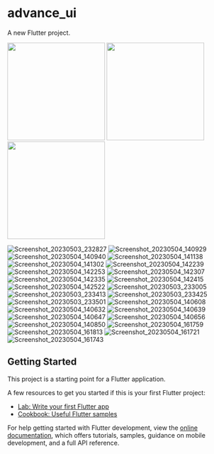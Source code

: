 # advance_ui

A new Flutter project.

<img src="https://user-images.githubusercontent.com/131429045/236157853-44629c8a-07b6-4873-9ae8-3b1cda0d7edc.png" width="220px">
<img src="https://user-images.githubusercontent.com/131429045/236157901-9cdd7bd3-9a44-4e74-8f77-f1aafe13e40e.png" width="220px">
<img src="https://user-images.githubusercontent.com/131429045/236157908-546e693b-23c9-4222-8105-cde49d94eba4.png" width="220px">

![Screenshot_20230503_232827](https://user-images.githubusercontent.com/131429045/236157853-44629c8a-07b6-4873-9ae8-3b1cda0d7edc.png)
![Screenshot_20230504_140929](https://user-images.githubusercontent.com/131429045/236157901-9cdd7bd3-9a44-4e74-8f77-f1aafe13e40e.png)
![Screenshot_20230504_140940](https://user-images.githubusercontent.com/131429045/236157908-546e693b-23c9-4222-8105-cde49d94eba4.png)
![Screenshot_20230504_141138](https://user-images.githubusercontent.com/131429045/236157913-a4f596c3-ac34-4d6b-8854-bc1f585c4868.png)
![Screenshot_20230504_141302](https://user-images.githubusercontent.com/131429045/236157919-3868834a-e38b-4bd7-bc3c-ab07637e409a.png)
![Screenshot_20230504_142239](https://user-images.githubusercontent.com/131429045/236157924-cb39a00c-71af-4b4a-8e64-a037e21b52c7.png)
![Screenshot_20230504_142253](https://user-images.githubusercontent.com/131429045/236157928-a49032ab-c2a6-44ab-a724-9e41cf397d8c.png)
![Screenshot_20230504_142307](https://user-images.githubusercontent.com/131429045/236157933-197ddc31-d199-494d-87ff-5f25276e0a19.png)
![Screenshot_20230504_142335](https://user-images.githubusercontent.com/131429045/236157939-39c1e197-f201-4a6a-ab2a-75e16efdc013.png)
![Screenshot_20230504_142415](https://user-images.githubusercontent.com/131429045/236157940-9aa744ea-5e53-45ed-94e2-b4590e0023fd.png)
![Screenshot_20230504_142522](https://user-images.githubusercontent.com/131429045/236157948-aaed5f77-4358-456c-ae8b-170bcb78b0e0.png)
![Screenshot_20230503_233005](https://user-images.githubusercontent.com/131429045/236157950-74219248-8b42-481e-a8a0-7cbcf68432c4.png)
![Screenshot_20230503_233413](https://user-images.githubusercontent.com/131429045/236157953-0ba672cd-2cfe-4926-84fe-0f9b6b491cef.png)
![Screenshot_20230503_233425](https://user-images.githubusercontent.com/131429045/236157961-0a06d767-1338-4c35-9d54-fcd3ef7a009b.png)
![Screenshot_20230503_233501](https://user-images.githubusercontent.com/131429045/236157964-7284448f-be2f-4917-acff-52dfbc4e4047.png)
![Screenshot_20230504_140608](https://user-images.githubusercontent.com/131429045/236157967-84f475d8-d30d-4d0b-9b77-ff98e8833448.png)
![Screenshot_20230504_140632](https://user-images.githubusercontent.com/131429045/236157973-f0ddbb69-ad96-44a4-8933-31683eb76b8e.png)
![Screenshot_20230504_140639](https://user-images.githubusercontent.com/131429045/236157976-0a80050d-9911-4de2-9a91-c652fde77487.png)
![Screenshot_20230504_140647](https://user-images.githubusercontent.com/131429045/236157979-32d8519f-d1c7-48ff-bd4c-669db442e897.png)
![Screenshot_20230504_140656](https://user-images.githubusercontent.com/131429045/236157982-2bbe803e-6dc8-4740-8ecb-e105c9c72567.png)
![Screenshot_20230504_140850](https://user-images.githubusercontent.com/131429045/236157984-1bbfa938-51b3-43da-8762-6e4119e50f20.png)
![Screenshot_20230504_161759](https://user-images.githubusercontent.com/131429045/236183479-839a3c93-8b93-48ec-a5b5-14e4c36d6c92.png)
![Screenshot_20230504_161813](https://user-images.githubusercontent.com/131429045/236183486-a6e70c3e-0807-4c28-abd1-cc2880f816c9.png)
![Screenshot_20230504_161721](https://user-images.githubusercontent.com/131429045/236183491-035c958c-a417-4143-8da5-e04bfba60272.png)
![Screenshot_20230504_161743](https://user-images.githubusercontent.com/131429045/236183494-832e53c9-46e5-4b07-ac40-8bb6b2ae77b9.png)


## Getting Started

This project is a starting point for a Flutter application.

A few resources to get you started if this is your first Flutter project:

- [Lab: Write your first Flutter app](https://docs.flutter.dev/get-started/codelab)
- [Cookbook: Useful Flutter samples](https://docs.flutter.dev/cookbook)

For help getting started with Flutter development, view the
[online documentation](https://docs.flutter.dev/), which offers tutorials,
samples, guidance on mobile development, and a full API reference.
